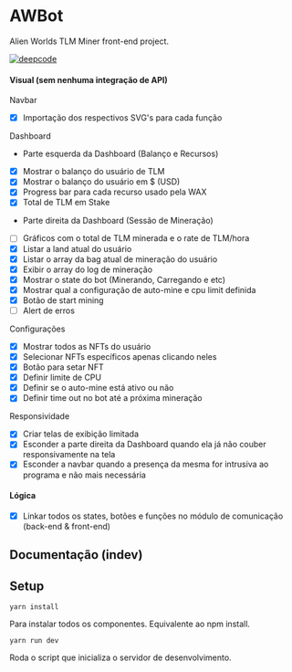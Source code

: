 # AWBot
Alien Worlds TLM Miner front-end project.

[![deepcode](https://www.deepcode.ai/api/gh/badge?key=eyJhbGciOiJIUzI1NiIsInR5cCI6IkpXVCJ9.eyJwbGF0Zm9ybTEiOiJnaCIsIm93bmVyMSI6Imtvb2J6YWFyIiwicmVwbzEiOiJBV0JvdC5pbyIsImluY2x1ZGVMaW50IjpmYWxzZSwiYXV0aG9ySWQiOjI3ODcxLCJpYXQiOjE2MjE0NjgwODd9.Feumu4k59wT0TXduUC7yPyajaLaEYNNAkC25LmDSiIY)](https://www.deepcode.ai/app/gh/koobzaar/AWBot.io/_/dashboard?utm_content=gh%2Fkoobzaar%2FAWBot.io)

#### Visual (sem nenhuma integração de API)
Navbar
- [x] Importação dos respectivos SVG's para cada função

Dashboard
- Parte esquerda da Dashboard (Balanço e Recursos)
- [x] Mostrar o balanço do usuário de TLM
- [x] Mostrar o balanço do usuário em $ (USD)
- [x] Progress bar para cada recurso usado pela WAX
- [x] Total de TLM em Stake
- Parte direita da Dashboard (Sessão de Mineração)
- [ ] Gráficos com o total de TLM minerada e o rate de TLM/hora 
- [x] Listar a land atual do usuário
- [x] Listar o array da bag atual de mineração do usuário
- [x] Exibir o array do log de mineração 
- [x] Mostrar o state do bot (Minerando, Carregando e etc)
- [x] Mostrar qual a configuração de auto-mine e cpu limit definida
- [x] Botão de start mining
- [ ] Alert de erros 

Configurações 
- [x] Mostrar todos as NFTs do usuário
- [x] Selecionar NFTs específicos apenas clicando neles
- [x] Botão para setar NFT
- [x] Definir limite de CPU
- [x] Definir se o auto-mine está ativo ou não
- [x] Definir time out no bot até a próxima mineração

Responsividade
- [x] Criar telas de exibição limitada
- [x] Esconder a parte direita da Dashboard quando ela já não couber responsivamente na tela
- [x] Esconder a navbar quando a presença da mesma for intrusiva ao programa e não mais necessária

#### Lógica
- [x] Linkar todos os states, botões e funções no módulo de comunicação (back-end & front-end)

## Documentação (indev)

## Setup
`yarn install`

Para instalar todos os componentes. Equivalente ao npm install.

`yarn run dev`

Roda o script que inicializa o servidor de desenvolvimento.
